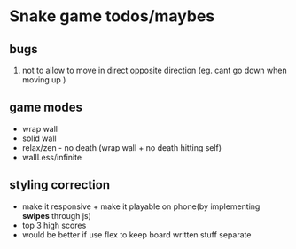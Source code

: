 # Snake game todos/maybes

## bugs
1. not to allow to move in direct opposite direction (eg. cant go down when moving up )

## game modes
- wrap wall
- solid wall
- relax/zen - no death (wrap wall + no death hitting self)
- wallLess/infinite


## styling correction 
- make it responsive + make it playable on phone(by implementing **swipes** through js)
- top 3 high scores
- would be better if use flex to keep board written stuff separate
